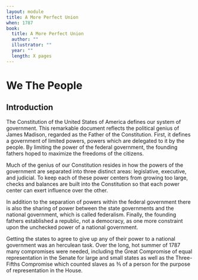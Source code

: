 ```yaml
---
layout: module
title: A More Perfect Union
when: 1787
book:
  title: A More Perfect Union
  author: ""
  illustrator: ""
  year: ""
  length: X pages
---
```


# We The People

## Introduction

The Constitution of the United States of America defines our system of
government. This remarkable document reflects the political genius of
James Madison, regarded as the Father of the Constitution.  First, it
defines a government of limited powers, powers which are delegated to
it by the people. By limiting the power of the federal government, the
founding fathers hoped to maximize the freedoms of the citizens.

Much of the genius of our Constitution resides in how the powers of
the government are separated into three distinct areas: legislative,
executive, and judicial. To keep each of these power centers from
growing too large, checks and balances are built into the Constitution
so that each power center can exert influence over the other.

In addition to the separation of powers within the federal government
there is also the sharing of power between the state governments and
the national government, which is called federalism. Finally, the
founding fathers established a republic, not a democracy, as one more
constraint upon the unchecked power of a national government.

Getting the states to agree to give up any of their power to a
national government was an herculean task. Over the long, hot summer
of 1787 many compromises were needed, including the Great Compromise
of equal representation in the Senate for large and small states as
well as the Three-Fifths Compromise which counted slaves as ⅗ of a
person for the purpose of representation in the House.
